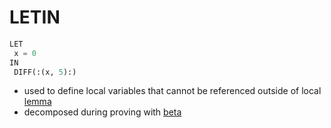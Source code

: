 # LETIN

  ```commonlisp
  LET
   x = 0
  IN
   DIFF(:(x, 5):)
  ```

- used to define local variables that cannot be referenced outside of local [lemma](../pages/lemma.md)
- decomposed during proving with [beta](../pages/beta.md)
